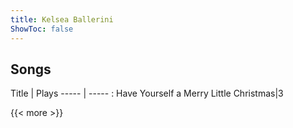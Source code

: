 ```yaml
---
title: Kelsea Ballerini
ShowToc: false
---
```


## Songs
Title | Plays 
----- | ----- : 
Have Yourself a Merry Little Christmas|3

{{< more >}}